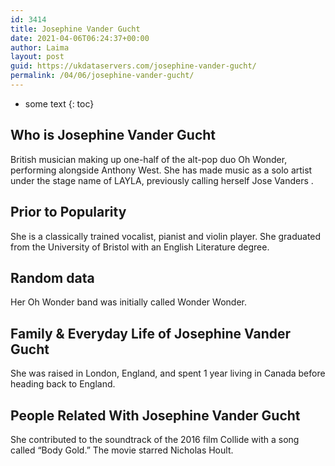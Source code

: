 ```yaml
---
id: 3414
title: Josephine Vander Gucht
date: 2021-04-06T06:24:37+00:00
author: Laima
layout: post
guid: https://ukdataservers.com/josephine-vander-gucht/
permalink: /04/06/josephine-vander-gucht/
---
```


* some text
{: toc}


## Who is Josephine Vander Gucht
                  
                  
                  
British musician making up one-half of the alt-pop duo Oh Wonder, performing alongside Anthony West. She has made music as a solo artist under the stage name of LAYLA, previously calling herself Jose Vanders .
                  
              
            
              
            
                
                
                
## Prior to Popularity
                  
                  
                  
She is a classically trained vocalist, pianist and violin player. She graduated from the University of Bristol with an English Literature degree.
                  
              
            
              
            
                
                
                
## Random data
                  
                  
                  
Her Oh Wonder band was initially called Wonder Wonder.
                  
              
            
              
            
                
                
                
## Family & Everyday Life of Josephine Vander Gucht
                  
                  
                  
She was raised in London, England, and spent 1 year living in Canada before heading back to England.
                  
              
            
              
            
                
                
                
## People Related With Josephine Vander Gucht
                  
                  
                  
She contributed to the soundtrack of the 2016 film Collide with a song called &#8220;Body Gold.&#8221; The movie starred Nicholas Hoult.
                  
              
            
              
            
                
              
            
              
              
            
            
              
            
          
          
          